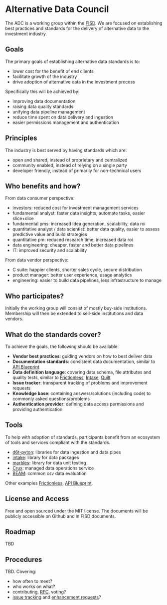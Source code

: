 # Alternative Data Council

The ADC is a working group within the [FISD](
http://www.siia.net/Divisions/FISD-Financial-Information-Services-Association). We are focused on establishing best practices and standards for the delivery of alternative data to the investment industry.

## Goals

The primary goals of establishing alternative data standards is to:

* lower cost for the benefit of end clients 
* facilitate growth of the industry
* drive adoption of alternative data in the investment process

Specifically this will be achieved by:

* improving data documentation
* raising data quality standards
* unifying data pipeline management
* reduce time spent on data delivery and ingestion
* easier permissions management and authentication

## Principles

The industry is best served by having standards which are:

* open and shared, instead of proprietary and centralized
* community enabled, instead of relying on a single party
* developer friendly, instead of primarily for non-technical users

## Who benefits and how?

From data consumer perspective:

* investors: reduced cost for investment management services
* fundamental analyst: faster data insights, automate tasks, easier slice+dice
* fundamental pms: increased idea generation, scalability, data roi
* quantitative analyst / data scientist: better data quality, easier to assess predictive value and build strategies
* quantitative pm: reduced research time, increased data roi
* data engineering: cheaper, faster and better data pipelines
* IT: improved security and scalability

From data vendor perspective:

* C suite: happier clients, shorter sales cycle, secure distribution
* product manager: better user experience, usage analytics
* engineering: easier to build data pipelines, less infrastructure to manage

## Who participates?

Initially the working group will consist of mostly buy-side institutions. Membership will then be extended to sell-side institutions and data vendors.

## What do the standards cover?

To achieve the goals, the following should be available:

* **Vendor best practices**: guiding vendors on how to best deliver data
* **Documentation standards**: consistent data documentation, similar to [API Blueprint](https://github.com/apiaryio/api-blueprint/blob/master/API%20Blueprint%20Specification.md#i-api-blueprint-language-1)
* **Data definition language**: covering data schema, file attributes and quality tests, similar to [Frictionless](https://frictionlessdata.io/specs/data-package/), [Intake](https://intake.readthedocs.io/en/latest/data-packages.html#defining-a-package), [Quilt](https://docs.quiltdata.com/api/buildyml)
* **Issue tracker**: transparent tracking of problems and improvement requests
* **Knowledge base**: containing answers/solutions (including code) to commonly asked questions/problems
* **Authentication provider**: defining data access permissions and providing authentication

## Tools

To help with adoption of standards, participants benefit from an ecosystem of tools and services compliant with the standards.

* [d6t-pyton](https://github.com/d6t/d6t-python): libraries for data ingestion and data pipes
* [intake](https://intake.readthedocs.io/en/latest): library for data packages
* [marbles](https://github.com/twosigma/marbles): library for data unit testing
* [Crux](https://www.cruxinformatics.com/): managed data operations service
* [BEAM](https://antenna.bamfunds.com/): common csv data evaluation

Other examples [Frictionless](https://frictionlessdata.io/software/), [API Blueprint](https://apiblueprint.org/tools.html).

## License and Access

Free and open sourced under the MIT license. The documents will be publicly accessible on Github and in FISD documents.

## Roadmap

TBD

## Procedures

TBD. Covering:

* how often to meet?
* who works on what?
* contributing, [RFC](https://github.com/apiaryio/api-blueprint-rfcs/blob/master/rfcs/0001-rfc-process.md), voting?
* [issue tracking](https://guides.github.com/features/issues/) and [enhancement requests](https://github.com/django/deps/blob/master/final/0001-dep-process.rst)?
